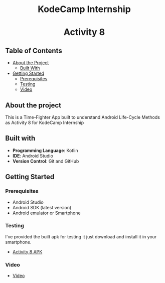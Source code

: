 # <div align="center">KodeCamp Internship</div>

# <div align="center">Activity 8</div>




## Table of Contents

* [About the Project](#about-the-project)
  * [Built With](#built-with)
* [Getting Started](#getting-started)
  * [Prerequisites](#prerequisites)
  * [Testing](#testing)
  * [Video](#video)  


## About the project
This is a Time-Fighter App built to understand Android Life-Cycle Methods as Activity 8 for KodeCamp Internship
 
 ## Built with
 
- **Programming Language**: Kotlin
- **IDE**: Android Studio
- **Version Control**: Git and GitHub


## Getting Started

### Prerequisites   
 * Android Studio
 * Android SDK (latest version)
 * Android emulator or Smartphone


### Testing
I've provided the built apk for testing it just download and install it in your smartphone.

 * [Activity 8 APK](https://github.com/bingJunior/Activity_8/tree/master/apk)

### Video

 * [Video](https://github.com/bingJunior/Activity_8/tree/master/video)
